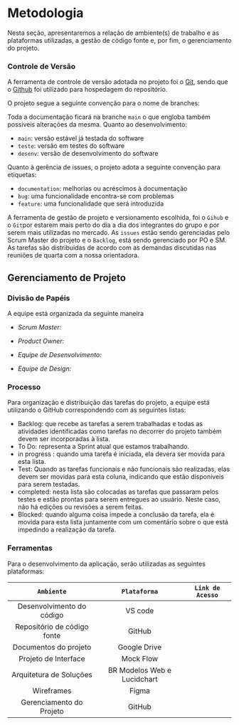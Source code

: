 
# Metodologia

Nesta seção, apresentaremos a relação de ambiente(s) de trabalho e as plataformas utilizadas, a gestão de código fonte e, por fim, o gerenciamento do projeto.

### Controle de Versão

A ferramenta de controle de versão adotada no projeto foi o
[Git](https://git-scm.com/), sendo que o [Github](https://github.com)
foi utilizado para hospedagem do repositório.

O projeto segue a seguinte convenção para o nome de branches:

Toda a documentação ficará na branche `main` o que engloba também possiveis alterações da mesma. 
Quanto ao desenvolvimento: 

- `main`: versão estável já testada do software
- `teste`: versão em testes do software
- `desenv`: versão de desenvolvimento do software

Quanto à gerência de issues, o projeto adota a seguinte convenção para
etiquetas:

- `documentation`: melhorias ou acréscimos à documentação
- `bug`: uma funcionalidade encontra-se com problemas
- `feature`: uma funcionalidade que será introduzida

A ferramenta de gestão de projeto e versionamento escolhida, foi o `Gihub` e o `Git`por estarem mais perto do dia a dia dos integrantes do grupo e por serem mais utilizadas no mercado. 
As `issues` estão sendo gerenciadas pelo Scrum Master do projeto e o `Backlog`, está sendo gerenciado por PO e SM. As tarefas são distribuidas de acordo com as demandas discutidas nas reuniões de quarta com a nossa orientadora. 

## Gerenciamento de Projeto

### Divisão de Papéis
A equipe está organizada da seguinte maneira <br>

* *Scrum Master:*  <br>
* *Product Owner:*  <br>
* *Equipe de Desenvolvimento:* <br>
                              
                                                        
* *Equipe de Design:* <br>
                              

### Processo

Para organização e distribuição das tarefas do projeto, a equipe está utilizando o GitHub correspondendo com as seguintes listas: <br>

*	Backlog: que recebe as tarefas a serem trabalhadas e todas as atividades identificadas como tarefas no decorrer do projeto também devem ser incorporadas à lista. 
*	To Do: representa a Sprint atual que estamos trabalhando. 
* in progress : quando uma tarefa é iniciada, ela devera ser movida para esta lista. 	
* Test: Quando as tarefas funcionais e não funcionais são realizadas, elas devem ser movidas para esta coluna, indicando que estão disponíveis para serem testadas.  	
* completed: nesta lista são colocadas as tarefas que passaram pelos testes e estão prontas para serem entregues ao usuário. Neste caso, não há edições ou revisões a serem feitas.
* Blocked: quando alguma coisa impede a conclusão da tarefa, ela é movida para esta lista juntamente com um comentário sobre o que está impedindo a realização da tarefa.


### Ferramentas

Para o desenvolvimento da aplicação, serão utilizadas as seguintes plataformas: 

|`Ambiente`|`Plataforma` |`Link de Acesso` |
|:------------------:|:------------------:|:------------------:|
|Desenvolvimento do código|VS code||
|Repositório de código fonte|GitHub||
|Documentos do projeto|Google Drive||
|Projeto de Interface|Mock Flow||
|Arquitetura de Soluções |BR Modelos Web e Lucidchart||
|Wireframes|Figma||
|Gerenciamento do Projeto|GitHub||




